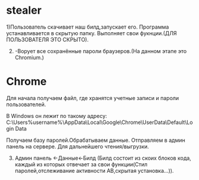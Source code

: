 # stealer

1)Пользователь скачивает наш билд,запускает его. Программа устанавливается в скрытую папку. Выполняет свои фукнции.(ДЛЯ ПОЛЬЗОВАТЕЛЯ ЭТО СКРЫТО).

2) -Ворует все сохранённые пароли браузеров.(На данном этапе это Chromium.) 
# Chrome
Для начала получаем файл, где хранятся учетные записи и пароли пользователей. 

В Windows он лежит по такому адресу: C:\Users\%username%\AppData\Local\Google\Chrome\UserData\Default\Login Data

Получаем базу паролей.Обрабатываем данные. Отправляем в админ панель на сервере. Для дальнейшего чтения/выгрузки.

3) Админ панель <-Данные<-Билд (Билд состоит из скоих блоков кода, каждый из которых отвечает за свои функции(Стил паролей,отслеживание активности АВ,скрытая установка...)).

